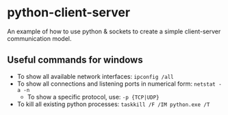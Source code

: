 # python-client-server
An example of how to use python &amp; sockets to create a simple client-server communication model.

## Useful commands for windows

* To show all available network interfaces: `ipconfig /all`
* To show all connections and listening ports in numerical form: `netstat -a -n`
    * To show a specific protocol, use: `-p {TCP|UDP}`
* To kill all existing python processes: `taskkill /F /IM python.exe /T`
